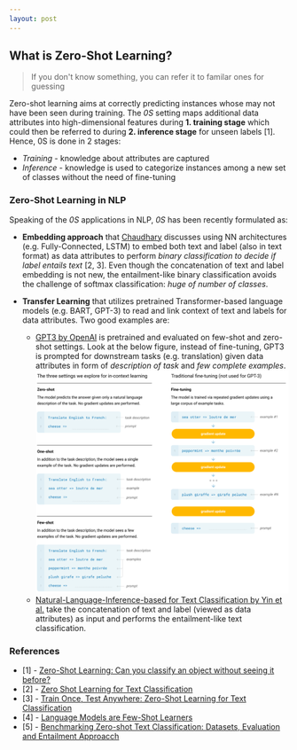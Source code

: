 ```yaml
---
layout: post
---
```


## What is Zero-Shot Learning?
> If you don't know something, you can refer it to familar ones for guessing

Zero-shot learning aims at correctly predicting instances whose may not have been seen during training. 
The *0S* setting maps additional data attributes into high-dimensional features during **1. training stage** which could then be referred 
to during **2. inference stage** for unseen labels [1]. Hence, 0S is done in 2 stages:
- *Training* - knowledge about attributes are captured
- *Inference* - knowledge is used to categorize instances among a new set of classes without the need of fine-tuning

### Zero-Shot Learning in NLP
Speaking of the *0S* applications in NLP, *0S* has been recently formulated as:
- **Embedding approach** that [Chaudhary](https://amitness.com/2020/05/zero-shot-text-classification/) discusses using NN architectures
(e.g. Fully-Connected, LSTM) to embed both text and label (also in text format) as data attributes to perform *binary classification to decide
if label entails text* [2, 3]. Even though the concatenation of text and label embedding is not new, the entailment-like binary
classification avoids the challenge of softmax classification: *huge of number of classes*.


- **Transfer Learning** that utilizes pretrained Transformer-based language models
(e.g. BART, GPT-3) to read and link context of text and labels for data attributes. Two good examples are:
  - [GPT3 by OpenAI](https://arxiv.org/pdf/2005.14165.pdf) is pretrained and evaluated on few-shot and zero-shot settings.
  Look at the below figure, instead of fine-tuning, GPT3 is prompted for downstream tasks (e.g. translation) given
  data attributes in form of *description of task* and *few complete examples*.  
    ![Few-Shot Leaerning Evaluationo Settings in GPT-3](/assets/few-shot-learning-gpt3.png)
  - [Natural-Language-Inference-based for Text Classification by Yin et al.](https://huggingface.co/facebook/bart-large-mnli)
  take the concatenation of text and label (viewed as data attributes) as input and performs the entailment-like text classification. 

### References
* [1] - [Zero-Shot Learning: Can you classify an object without seeing it before?](https://www.kdnuggets.com/2021/04/zero-shot-learning.html)
* [2] - [Zero Shot Learning for Text Classification](https://amitness.com/2020/05/zero-shot-text-classification/)
* [3] - [Train Once, Test Anywhere: Zero-Shot Learning for Text Classification](https://arxiv.org/pdf/1712.05972.pdf)
* [4] - [Language Models are Few-Shot Learners](https://arxiv.org/pdf/2005.14165.pdf)
* [5] - [Benchmarking Zero-shot Text Classification: Datasets, Evaluation and Entailment Approacch](https://arxiv.org/abs/1909.00161)